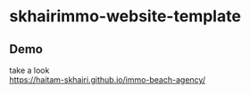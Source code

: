 # skhairimmo-website-template

## Demo <br/>
take a look <br/>
https://haitam-skhairi.github.io/immo-beach-agency/
